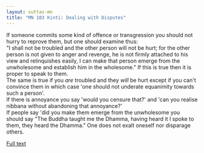 ```yaml
---
layout: suttas-mn
title: "MN 103 Kinti: Dealing with Disputes"
---
```


If someone commits some kind of offence or transgression you should not hurry to reprove them, but one should examine thus:  
"I shall not be troubled and the other person will not be hurt; for the other person is not given to anger and revenge, he is not firmly attached to his view and relinquishes easily, I can make that person emerge from the unwholesome and establish him in the wholesome." If this is true then it is proper to speak to them.  
The same is true if you _are_ troubled and they _will_ be hurt except if you can't convince them in which case 'one should not underate equanimity towards such a person'.  
If there is annoyance you say 'would you censure that?' and 'can you realise nibbana without abandoning that annoyance?'  
If people say 'did you make them emerge from the unwholesome you should say "The Buddha taught me the Dhamma, having heard it I spoke to them, they heard the Dhamma." One does not exalt oneself nor disparage others.


[Full text](http://www.yellowrobe.com/component/content/article/120-majjhima-nikaya/309-kinti-sutta-what-do-you-think-about-me.html)
